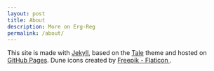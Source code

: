 ```yaml
---
layout: post
title: About
description: More on Erg-Reg
permalink: /about/
---
```


This site is made with [Jekyll](https://github.com/jekyll), based on the [Tale](https://github.com/chesterhow/tale/) theme and hosted on [GitHub Pages](https://github.com/Erg-Reg/erg-reg.github.io/tree/gh-pages). Dune icons created by [Freepik - Flaticon ](https://www.flaticon.com/free-icons/dune).
